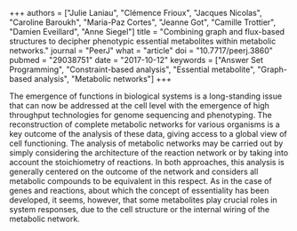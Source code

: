 +++
authors = ["Julie Laniau", "Clémence Frioux", "Jacques Nicolas", "Caroline Baroukh", "Maria-Paz Cortes", "Jeanne Got", "Camille Trottier", "Damien Eveillard", "Anne Siegel"]
title = "Combining graph and flux-based structures to decipher phenotypic essential metabolites within metabolic networks."
journal = "PeerJ"
what = "article"
doi = "10.7717/peerj.3860"
pubmed = "29038751"
date = "2017-10-12"
keywords = ["Answer Set Programming", "Constraint-based analysis", "Essential metabolite", "Graph-based analysis", "Metabolic networks"]
+++

The emergence of functions in biological systems is a long-standing issue that can now be addressed at the cell level with the emergence of high throughput technologies for genome sequencing and phenotyping. The reconstruction of complete metabolic networks for various organisms is a key outcome of the analysis of these data, giving access to a global view of cell functioning. The analysis of metabolic networks may be carried out by simply considering the architecture of the reaction network or by taking into account the stoichiometry of reactions. In both approaches, this analysis is generally centered on the outcome of the network and considers all metabolic compounds to be equivalent in this respect. As in the case of genes and reactions, about which the concept of essentiality has been developed, it seems, however, that some metabolites play crucial roles in system responses, due to the cell structure or the internal wiring of the metabolic network.